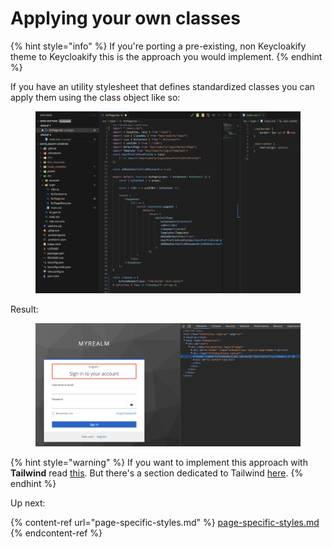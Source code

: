 # Applying your own classes

{% hint style="info" %}
If you're porting a pre-existing, non Keycloakify theme to Keycloakify this is the approach you would implement.
{% endhint %}

If you have an utility stylesheet that defines standardized classes you can apply them using the class object like so:

<figure><img src="../../.gitbook/assets/image (13).png" alt=""><figcaption></figcaption></figure>

Result:

<figure><img src="../../.gitbook/assets/image (14).png" alt=""><figcaption></figcaption></figure>

{% hint style="warning" %}
If you want to implement this approach with **Tailwind** read [this](https://github.com/keycloakify/keycloakify-starter/blob/dd516e53e4dfa7c1ce02bab557420b999e87eca2/src/login/KcPage.tsx#L53-L65). But there's a section dedicated to Tailwind [here](using-tailwind.md).
{% endhint %}

Up next:

{% content-ref url="page-specific-styles.md" %}
[page-specific-styles.md](page-specific-styles.md)
{% endcontent-ref %}

